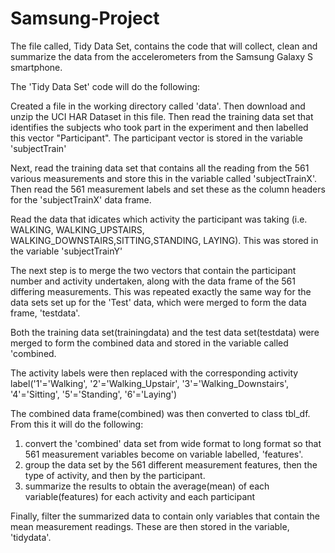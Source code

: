Samsung-Project
===============

The file called, Tidy Data Set, contains the code that will collect, clean and summarize the data from the accelerometers from the Samsung Galaxy S smartphone.

The 'Tidy Data Set' code will do the following:

Created a file in the working directory called 'data'. Then download and unzip the UCI HAR Dataset in this file. Then read the training data set that identifies the subjects who took part in the experiment and then labelled this vector "Participant". The participant vector is stored in the variable 'subjectTrain'

Next, read the training data set that contains all the reading from the 561 various measurements and store this in the variable called 'subjectTrainX'. Then read the 561 measurement labels and set these as the column headers for the 'subjectTrainX' data frame.

Read the data that idicates which activity the participant was taking (i.e. WALKING, WALKING_UPSTAIRS, WALKING_DOWNSTAIRS,SITTING,STANDING, LAYING). This was stored in the variable 'subjectTrainY'

The next step is to merge the two vectors that contain the participant number and activity undertaken, along with the data frame of the 561 differing measurements.
This was repeated exactly the same way for the data sets set up for the 'Test' data, which were merged to form the data frame, 'testdata'.

Both the training data set(trainingdata) and the test data set(testdata) were merged to form the combined data and stored in the variable called 'combined.

The activity labels were then replaced with the corresponding activity label('1'='Walking', '2'='Walking_Upstair', '3'='Walking_Downstairs', '4'='Sitting', '5'='Standing', '6'='Laying')

The combined data frame(combined) was then converted to class tbl_df. From this it will do the following:
  1. convert the 'combined' data set from wide format to long format so that 561 measurement variables become on variable labelled, 'features'.
  2. group the data set by the 561 different measurement features, then the type of activity, and then by the participant.
  3. summarize the results to obtain the average(mean) of each variable(features) for each activity and each participant
 
Finally, filter the summarized data to contain only variables that contain the mean measurement readings. These are then stored in the variable, 'tidydata'.
